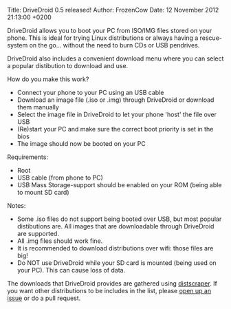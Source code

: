 Title: DriveDroid 0.5 released!
Author: FrozenCow
Date: 12 November 2012 21:13:00 +0200

DriveDroid allows you to boot your PC from ISO/IMG files stored on your phone. This is ideal for trying Linux distributions or always having a rescue-system on the go... without the need to burn CDs or USB pendrives.

DriveDroid also includes a convenient download menu where you can select a popular distibution to download and use.

How do you make this work?

* Connect your phone to your PC using an USB cable
* Download an image file (.iso or .img) through DriveDroid or download them manually
* Select the image file in DriveDroid to let your phone 'host' the file over USB
* (Re)start your PC and make sure the correct boot priority is set in the bios
* The image should now be booted on your PC

Requirements:

* Root
* USB cable (from phone to PC)
* USB Mass Storage-support should be enabled on your ROM (being able to mount SD card)

Notes:

* Some .iso files do not support being booted over USB, but most popular distibutions are. All images that are downloadable through DriveDroid are supported.
* All .img files should work fine.
* It is recommended to download distributions over wifi: those files are big!
* Do NOT use DriveDroid while your SD card is mounted (being used on your PC). This can cause loss of data.

The downloads that DriveDroid provides are gathered using [distscraper](http://github.com/FrozenCow/distscraper). If you want other distributions to be includes in the list, please [open up an issue](https://github.com/FrozenCow/distscraper/issues) or do a pull request.
